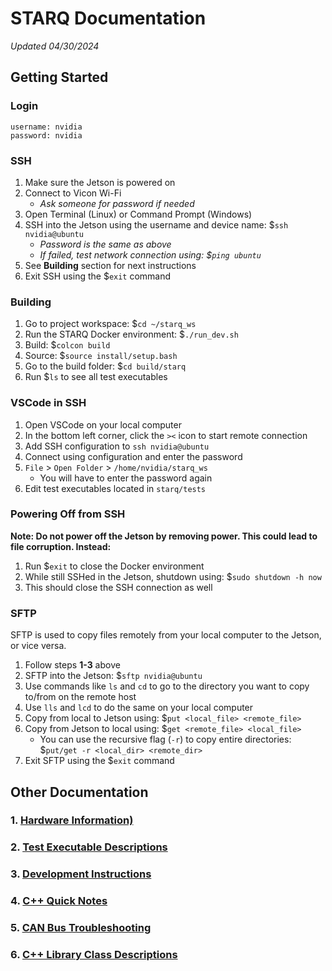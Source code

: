 # STARQ Documentation
*Updated 04/30/2024*

## Getting Started

### Login
```
username: nvidia
password: nvidia
```

### SSH
1. Make sure the Jetson is powered on
2. Connect to Vicon Wi-Fi
   - *Ask someone for password if needed*
3. Open Terminal (Linux) or Command Prompt (Windows)
4. SSH into the Jetson using the username and device name: $`ssh nvidia@ubuntu`
   - *Password is the same as above*
   - *If failed, test network connection using: $`ping ubuntu`*
5. See **Building** section for next instructions
6. Exit SSH using the $`exit` command

### Building
1. Go to project workspace: $`cd ~/starq_ws`
2. Run the STARQ Docker environment: $`./run_dev.sh`
3. Build: $`colcon build`
4. Source: $`source install/setup.bash`
4. Go to the build folder: $`cd build/starq`
5. Run $`ls` to see all test executables

### VSCode in SSH
1. Open VSCode on your local computer
2. In the bottom left corner, click the `><` icon to start remote connection
3. Add SSH configuration to `ssh nvidia@ubuntu`
4. Connect using configuration and enter the password
5. `File` > `Open Folder` > `/home/nvidia/starq_ws`
   - You will have to enter the password again
6. Edit test executables located in `starq/tests`

### Powering Off from SSH
**Note: Do not power off the Jetson by removing power. This could lead to file corruption. Instead:**
1. Run $`exit` to close the Docker environment
2. While still SSHed in the Jetson, shutdown using: $`sudo shutdown -h now`
3. This should close the SSH connection as well

### SFTP
SFTP is used to copy files remotely from your local computer to the Jetson, or vice versa. 

1. Follow steps **1-3** above
2. SFTP into the Jetson: $`sftp nvidia@ubuntu`
3. Use commands like `ls` and `cd` to go to the directory you want to copy to/from on the remote host
4. Use `lls` and `lcd` to do the same on your local computer
5. Copy from local to Jetson using: $`put <local_file> <remote_file>`
6. Copy from Jetson to local using: $`get <remote_file> <local_file>`
   - You can use the recursive flag (`-r`) to copy entire directories: $`put/get -r <local_dir> <remote_dir>`
7. Exit SFTP using the $`exit` command

## Other Documentation

### 1. [Hardware Information)](docs/hardware.md)

### 2. [Test Executable Descriptions](docs/testing.md)

### 3. [Development Instructions](docs/dev.md)

### 4. [C++ Quick Notes](docs/cpp_notes.md)

### 5. [CAN Bus Troubleshooting](docs/can_bus.md)

### 6. [C++ Library Class Descriptions](docs/classes.md)